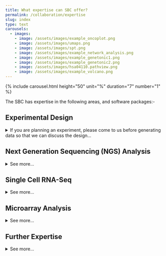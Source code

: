 ```yaml
---
title: What expertise can SBC offer?
permalink: /collaboration/expertise
slug: index
type: text
carousels:
  - images: 
    - image: /assets/images/example_oncoplot.png
    - image: /assets/images/umaps.png
    - image: /assets/images/spt.png
    - image: /assets/images/example_network_analysis.png
    - image: /assets/images/example_genetonic1.png
    - image: /assets/images/example_genetonic2.png
    - image: /assets/images/hsa04110.pathview.png
    - image: /assets/images/example_volcano.png
---
```


{% include carousel.html height="50" unit="%" duration="7" number="1" %}

The SBC has expertise in the following areas, and software packages:-

## Experimental Design

<details>
  <summary>If you are planning an experiment, please come to us before generating data so that we can discuss the design...</summary>

The Core is experienced in advising on the following issues:-

<li>Optimal number of replicates</li>
<li>Biases and confounding factors</li>
<li>Single-end or paired-end sequencing</li>
<li>Depth of sequencing required</li>
<li>Contacts at Sequencing vendors</li>

For experimental advice on performing high-throughput studies, please contact the <a href="https://www.sheffield.ac.uk/sitran/facilities/multiomics">SITraN multi-omics facility</a> or <a href="https://sites.google.com/sheffield.ac.uk/genomics-laboratory/home">Genomics Facility in Biosciences</a>.
</details>


## Next Generation Sequencing (NGS) Analysis

<details>
  <summary>See more...</summary>
<li> BWA, and other aligners for all NGS platforms and applications </li>
<li> edgeR, DESeq2, STAR and salmon (among others) for RNA-Seq analysis </li>
<li> GATK, VarScan and MuTect for somatic and germline mutation calling </li>
<li> MACS2, and other peak callers for ChIP-Seq and ATAC-seq analysis </li>
<li> Analysis of public datasets on Gene Expression Omnibus (GEO) and Sequencing Read Archive (SRA) </li>
<li> Submission of data to public repositories for publication </li>
</li>- Downstream analysis of gene lists to identify over-represented pathways / ontologies using GSEA, goseq, or other online tools such as DAVID</li>
</details>


## Single Cell RNA-Seq

<details>
  <summary>See more...</summary>
<li> QC, analysis and visualisation for single cell RNA-seq data</li>
<li> Analysis of Spatial transcriptomics data</li>
</details>

## Microarray Analysis
<details>
  <summary>See more...</summary>

<li>- Experience with data from Affymetrix and Illumina platforms</li>
<li>Varying data types, including expression, methylation (450K), SNP and copy-number</li>

</details>

## Further Expertise

<details>
  <summary>See more...</summary>


<li>Custom visualisation of high-throughput data</li>
<li>Custom bioinformatic workflows and piplines with <a href="https://www.nextflow.io/">nextflow</a></li>
<li>Packaging and deploying software environments with <a href="https://www.docker.com/">docker</a></li>
<li> Data Management and curation</li>
<li> Creating interactive web applications wih <a href="https://shiny.rstudio.com/">Shiny</a></li>

</details>

